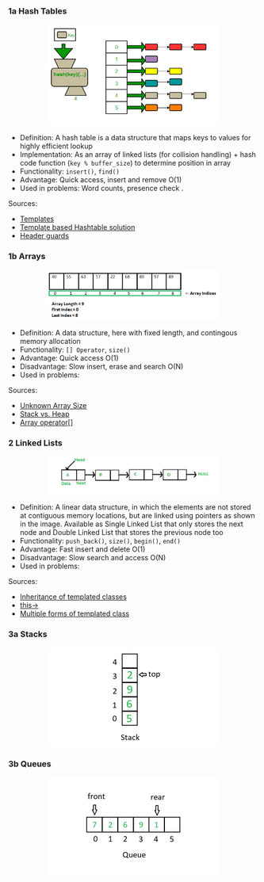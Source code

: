 ### 1a Hash Tables

<p align="center">
  <img src="./../doc/hash_table.png" width="350" title="hover text">
</p>

* Definition: A hash table is a data structure that maps keys to values for highly efficient lookup  
* Implementation: As an array of linked lists (for collision handling) + hash code function (`key % buffer_size`) to determine position in array  
* Functionality: `insert()`, `find()`
* Advantage: Quick access, insert and remove O(1)  
* Used in problems:  Word counts, presence check . 

Sources:  
* [Templates](http://www.cplusplus.com/doc/oldtutorial/templates/)  
* [Template based Hashtable solution](https://medium.com/@aozturk/simple-hash-map-hash-table-implementation-in-c-931965904250)  
* [Header guards](http://forums.devshed.com/programming-42/compile-error-redefinition-class-437198.html)  

### 1b Arrays

<p align="center">
  <img src="./../doc/array.png" width="350" title="hover text">
</p>

* Definition: A data structure, here with fixed length, and contingous memory allocation  
* Functionality: `[] Operator`, `size()`  
* Advantage: Quick access O(1)  
* Disadvantage: Slow insert, erase and search O(N)
* Used in problems:  

Sources:  
* [Unknown Array Size](https://stackoverflow.com/questions/22432755/how-to-initialize-an-array-whose-size-is-initially-unknown)  
* [Stack vs. Heap](https://stackoverflow.com/questions/5836309/stack-memory-vs-heap-memory)  
* [Array operator[]](https://stackoverflow.com/questions/37043078/c-overloading-array-operator)  

### 2 Linked Lists

<p align="center">
  <img src="./../doc/linked_list.png" width="350" title="hover text">
</p>

* Definition: A linear data structure, in which the elements are not stored at contiguous memory locations, but are linked using pointers as shown in the image. Available as Single Linked List that only stores the next node and Double Linked List that stores the previous node too  
* Functionality: `push_back()`, `size()`, `begin()`, `end()`  
* Advantage: Fast insert and delete O(1)  
* Disadvantage: Slow search and access O(N)
* Used in problems:  

Sources:  
* [Inheritance of templated classes](https://blog.feabhas.com/2014/06/template-inheritance/)
* [this->](https://stackoverflow.com/questions/993352/when-should-i-make-explicit-use-of-the-this-pointer)  
* [Multiple forms of templated class](https://stackoverflow.com/questions/19923353/multiple-typename-arguments-in-c-template)

### 3a Stacks

<p align="center">
  <img src="./../doc/stack.png" width="350" title="hover text">
</p>

### 3b Queues

<p align="center">
  <img src="./../doc/queue.png" width="350" title="hover text">
</p>
